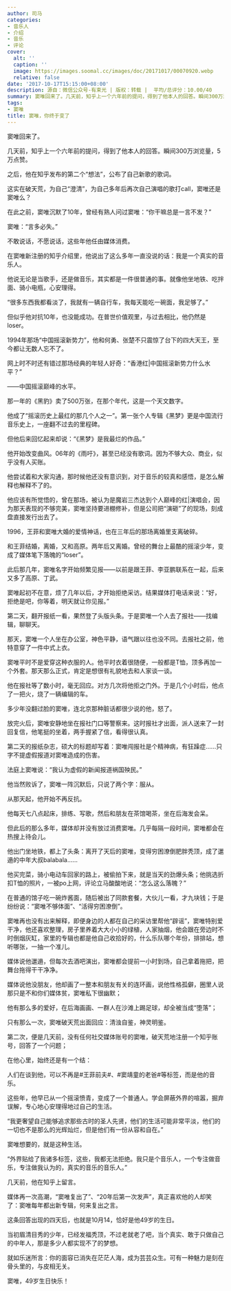 ```yaml
---
author: 司马
categories:
- 音乐人
- 介绍
- 音乐
- 评论
cover:
  alt: ''
  caption: ''
  image: https://images.soomal.cc/images/doc/20171017/00070920.webp
  relative: false
date: '2017-10-17T15:15:00+08:00'
description: 源自：微信公众号-有束光 | 版权：转载 |  平均/总评分：10.00/40
summary: 窦唯回来了。几天前，知乎上一个六年前的提问，得到了他本人的回答。瞬间300万浏览量，5万点赞。之后，他在知乎发布的第二个“想法”，公布了自己新歌的歌词。这实在破天荒，为自己“澄清”，为自己多年后再次自己演唱的歌打call，窦唯还是窦唯么？
tags:
- 窦唯
title: 窦唯，你终于变了
---
```


窦唯回来了。

几天前，知乎上一个六年前的提问，得到了他本人的回答。瞬间300万浏览量，5万点赞。

之后，他在知乎发布的第二个“想法”，公布了自己新歌的歌词。

这实在破天荒，为自己“澄清”，为自己多年后再次自己演唱的歌打call，窦唯还是窦唯么？

在此之前，窦唯沉默了10年，曾经有熟人问过窦唯：“你干嘛总是一言不发？”

窦唯：“言多必失。”

不敢说话，不愿说话，这些年他任由媒体消费。

在窦唯新注册的知乎介绍里，他说出了这么多年一直没说的话：我是一个真实的音乐人。

他说无论是当歌手，还是做音乐，其实都是一件很普通的事。就像他坐地铁、吃拌面、骑小电瓶，心安理得。

“很多东西我都看淡了，我就有一辆自行车，我每天能吃一碗面，我足够了。”

但似乎他对抗10年，也没能成功。在普世价值观里，与过去相比，他仍然是loser。

1994年那场“中国摇滚新势力”，他和何勇、张楚不只震惊了台下的四大天王，至今都让无数人忘不了。

网上时不时还有错过那场经典的年轻人好奇：“香港红|中国摇滚新势力什么水平？”

――中国摇滚巅峰的水平。

那一年的《黑豹》卖了500万张，在那个年代，这是一个天文数字。

他成了“摇滚历史上最红的那几个人之一”。第一张个人专辑《黑梦》更是中国流行音乐史上，一座翻不过去的里程碑。

但他后来回忆起来却说：“《黑梦》是我最烂的作品。”

他开始改变曲风。06年的《雨吁》，甚至已经没有歌词。因为不够大众、商业，似乎没有人买账。

他尝试着和大家沟通，那时候他还没有意识到，对于音乐的较真和感悟，是怎么解释也解释不了的。

他应该有所觉悟的，曾在那场，被认为是魔岩三杰达到个人巅峰的红|演唱会，因为那天表现的不够完美，窦唯坚持要进棚修补，但是公司把“演砸”了的现场，刻成盘直接发行出去了。

1996，王菲和窦唯大婚的爱情神话，也在三年后的那场离婚里支离破碎。

和王菲结婚，离婚，又和高原。两年后又离婚。曾经的舞台上最酷的摇滚少年，变成了媒体笔下落魄的“loser”。

此后那几年，窦唯名字开始频繁见报――以前是跟王菲、李亚鹏联系在一起，后来又多了高原、丁武。

窦唯起初不在意，烦了几年以后，才开始拒绝采访。结果媒体打电话来说：“好，拒绝是吧，你等着，明天就让你见报。”

第二天，翻开报纸一看，果然登了头版头条。于是窦唯一个人去了报社――找编辑，聊聊天。

那天，窦唯一个人坐在办公室，神色平静，语气跟以往也没不同。去报社之前，他特意穿了一件中式上衣。

窦唯平时不是爱穿这种衣服的人。他平时衣着很随便，一般都是T恤，顶多再加一个外套。那天那么正式，肯定是想很有礼貌地去和人家谈一谈。

他在报社等了数小时，毫无回应。对方几次将他拒之门外。于是几个小时后，他点了一把火，烧了一辆编辑的车。

多少年没翻过脸的窦唯，连北京那种脏话都很少说的他，怒了。

放完火后，窦唯安静地坐在报社门口等警察来。这时报社才出面，派人送来了一封回复信，他笔挺的坐着，两手握紧了信，看得很认真。

第二天的报纸杂志，硕大的标题却写着：窦唯闯报社是个精神病，有狂躁症……只字不提虚假报道对窦唯造成的伤害。

法庭上窦唯说：“我认为虚假的新闻报道祸国殃民。”

他当然败诉了，窦唯一阵沉默后，只说了两个字：服从。

从那天起，他开始不再反抗。

他每天七八点起床，排练、写歌，然后和朋友在茶馆喝茶，坐在后海发会呆。

但此后的那么多年，媒体却并没有放过消费窦唯。几乎每隔一段时间，窦唯都会在热搜上待会儿。

他出门坐地铁，都上了头条：离开了天后的窦唯，变得穷困潦倒肥胖秃顶，成了邋遢的中年大叔balabala......

他买完菜，骑小电动车回家的路上，被偷拍下来，就是当天的劲爆头条；他挑选折扣T恤的照片，一被po上网，评论立马酸酸地说：“怎么这么落魄？”

在普通的馆子吃一碗炸酱面，随后被出了同款套餐，大伙儿一看，才九块钱；于是纷纷说：“窦唯不够体面”、“活得穷困潦倒”。

窦唯再也没有出来解释，即便身边的人都在自己的采访里帮他“辟谣”，窦唯特别爱干净，他还喜欢整理，房子里养着大大小小的绿植，人家抽烟，他会跟在旁边时不时倒烟灰缸，家里的专辑也都是他自己收拾好的，什么乐队哪个年份，排排站，想听哪张，一抽一个准儿。

媒体说他邋遢，但每次去酒吧演出，窦唯都会提前一小时到场，自己拿着拖把，把舞台拖得干干净净。

媒体说他没朋友，他却画了一整本和朋友有关的连环画，说他性格孤僻，圈里人说那只是不和你们媒体贫，窦唯私下很幽默；

他有那么多的爱好，在后海画画、一群人在沙滩上踢足球，却全被当成“堕落”；

只有那么一次，窦唯破天荒出面回应：清浊自鉴，神灵明鉴。

第二次，便是几天前，没有任何社交媒体账号的窦唯，破天荒地注册一个知乎账号，回答了一个问题；

在他心里，始终还是有一个结：

人们在谈到他，可以不再是#王菲前夫#、#窦靖童的老爸#等标签，而是他的音乐。

这些年，他早已从一个摇滚愤青，变成了一个普通人。学会屏蔽外界的喧嚣，掘弃误解，专心地心安理得地过自己的生活。

“我更奢望自己能够追求那些古时的圣人先贤，他们的生活可能非常平淡，他们的一切也不是那么的光辉灿烂，但是他们有一份从容和自在。”

窦唯想要的，就是这种生活。

“外界贴给了我诸多标签，这些，我都无法拒绝。我只是个音乐人，一个专注做音乐，专注做我认为的，真实的音乐的音乐人。”

几天前，他在知乎上留言。

媒体再一次高潮，“窦唯复出了”、“20年后第一次发声”，真正喜欢他的人却笑了：窦唯每年都出新专辑，何来复出之言。

这条回答出现的四天后，也就是10月14，恰好是他49岁的生日。

当初眉清目秀的少年，已经发福秃顶，不过老就老了吧，当个真实、敢于只做自己的中年人，那是多少人都实现不了的梦想。

就如乐迷所言：你的面容已消失在茫茫人海，成为芸芸众生。可有一种魅力是刻在骨头里的，与皮相无关。

窦唯，49岁生日快乐！